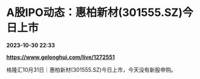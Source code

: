# A股IPO动态：惠柏新材(301555.SZ)今日上市

**2023-10-30 22:33**

**https://www.gelonghui.com/live/1272551**

格隆汇10月31日｜惠柏新材(301555.SZ)今日上市，今天没有新股申购。